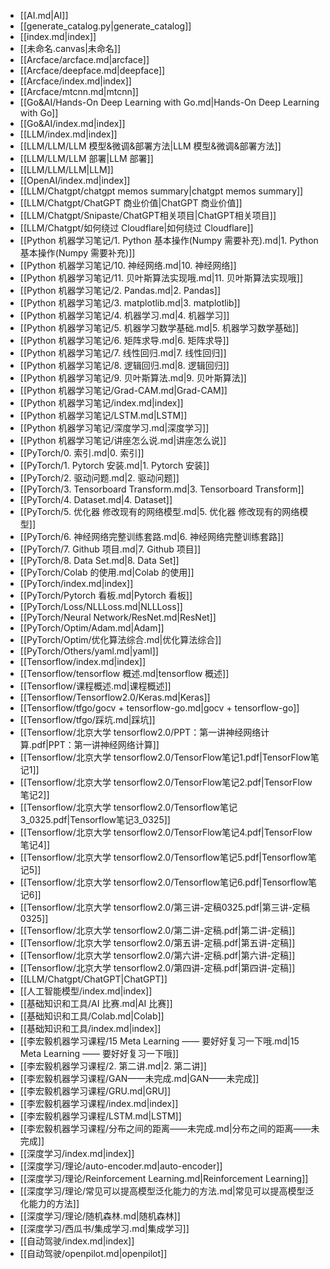 - [[AI.md|AI]]
- [[generate_catalog.py|generate_catalog]]
- [[index.md|index]]
- [[未命名.canvas|未命名]]
- [[Arcface/arcface.md|arcface]]
- [[Arcface/deepface.md|deepface]]
- [[Arcface/index.md|index]]
- [[Arcface/mtcnn.md|mtcnn]]
- [[Go&AI/Hands-On Deep Learning with Go.md|Hands-On Deep Learning with Go]]
- [[Go&AI/index.md|index]]
- [[LLM/index.md|index]]
- [[LLM/LLM/LLM 模型&微调&部署方法|LLM 模型&微调&部署方法]]
- [[LLM/LLM/LLM 部署|LLM 部署]]
- [[LLM/LLM/LLM|LLM]]
- [[OpenAI/index.md|index]]
- [[LLM/Chatgpt/chatgpt memos summary|chatgpt memos summary]]
- [[LLM/Chatgpt/ChatGPT 商业价值|ChatGPT 商业价值]]
- [[LLM/Chatgpt/Snipaste/ChatGPT相关项目|ChatGPT相关项目]]
- [[LLM/Chatgpt/如何绕过 Cloudflare|如何绕过 Cloudflare]]
- [[Python 机器学习笔记/1. Python 基本操作(Numpy 需要补充).md|1. Python 基本操作(Numpy 需要补充)]]
- [[Python 机器学习笔记/10. 神经网络.md|10. 神经网络]]
- [[Python 机器学习笔记/11. 贝叶斯算法实现哦.md|11. 贝叶斯算法实现哦]]
- [[Python 机器学习笔记/2. Pandas.md|2. Pandas]]
- [[Python 机器学习笔记/3. matplotlib.md|3. matplotlib]]
- [[Python 机器学习笔记/4. 机器学习.md|4. 机器学习]]
- [[Python 机器学习笔记/5. 机器学习数学基础.md|5. 机器学习数学基础]]
- [[Python 机器学习笔记/6. 矩阵求导.md|6. 矩阵求导]]
- [[Python 机器学习笔记/7. 线性回归.md|7. 线性回归]]
- [[Python 机器学习笔记/8. 逻辑回归.md|8. 逻辑回归]]
- [[Python 机器学习笔记/9. 贝叶斯算法.md|9. 贝叶斯算法]]
- [[Python 机器学习笔记/Grad-CAM.md|Grad-CAM]]
- [[Python 机器学习笔记/index.md|index]]
- [[Python 机器学习笔记/LSTM.md|LSTM]]
- [[Python 机器学习笔记/深度学习.md|深度学习]]
- [[Python 机器学习笔记/讲座怎么说.md|讲座怎么说]]
- [[PyTorch/0. 索引.md|0. 索引]]
- [[PyTorch/1. Pytorch 安装.md|1. Pytorch 安装]]
- [[PyTorch/2. 驱动问题.md|2. 驱动问题]]
- [[PyTorch/3.  Tensorboard Transform.md|3.  Tensorboard Transform]]
- [[PyTorch/4. Dataset.md|4. Dataset]]
- [[PyTorch/5. 优化器 修改现有的网络模型.md|5. 优化器 修改现有的网络模型]]
- [[PyTorch/6. 神经网络完整训练套路.md|6. 神经网络完整训练套路]]
- [[PyTorch/7. Github 项目.md|7. Github 项目]]
- [[PyTorch/8. Data Set.md|8. Data Set]]
- [[PyTorch/Colab 的使用.md|Colab 的使用]]
- [[PyTorch/index.md|index]]
- [[PyTorch/Pytorch 看板.md|Pytorch 看板]]
- [[PyTorch/Loss/NLLLoss.md|NLLLoss]]
- [[PyTorch/Neural Network/ResNet.md|ResNet]]
- [[PyTorch/Optim/Adam.md|Adam]]
- [[PyTorch/Optim/优化算法综合.md|优化算法综合]]
- [[PyTorch/Others/yaml.md|yaml]]
- [[Tensorflow/index.md|index]]
- [[Tensorflow/tensorflow 概述.md|tensorflow 概述]]
- [[Tensorflow/课程概述.md|课程概述]]
- [[Tensorflow/Tensorflow2.0/Keras.md|Keras]]
- [[Tensorflow/tfgo/gocv + tensorflow-go.md|gocv + tensorflow-go]]
- [[Tensorflow/tfgo/踩坑.md|踩坑]]
- [[Tensorflow/北京大学 tensorflow2.0/PPT：第一讲神经网络计算.pdf|PPT：第一讲神经网络计算]]
- [[Tensorflow/北京大学 tensorflow2.0/TensorFlow笔记1.pdf|TensorFlow笔记1]]
- [[Tensorflow/北京大学 tensorflow2.0/TensorFlow笔记2.pdf|TensorFlow笔记2]]
- [[Tensorflow/北京大学 tensorflow2.0/Tensorflow笔记3_0325.pdf|Tensorflow笔记3_0325]]
- [[Tensorflow/北京大学 tensorflow2.0/TensorFlow笔记4.pdf|TensorFlow笔记4]]
- [[Tensorflow/北京大学 tensorflow2.0/Tensorflow笔记5.pdf|Tensorflow笔记5]]
- [[Tensorflow/北京大学 tensorflow2.0/Tensorflow笔记6.pdf|Tensorflow笔记6]]
- [[Tensorflow/北京大学 tensorflow2.0/第三讲-定稿0325.pdf|第三讲-定稿0325]]
- [[Tensorflow/北京大学 tensorflow2.0/第二讲-定稿.pdf|第二讲-定稿]]
- [[Tensorflow/北京大学 tensorflow2.0/第五讲-定稿.pdf|第五讲-定稿]]
- [[Tensorflow/北京大学 tensorflow2.0/第六讲-定稿.pdf|第六讲-定稿]]
- [[Tensorflow/北京大学 tensorflow2.0/第四讲-定稿.pdf|第四讲-定稿]]
- [[LLM/Chatgpt/ChatGPT|ChatGPT]]
- [[人工智能模型/index.md|index]]
- [[基础知识和工具/AI 比赛.md|AI 比赛]]
- [[基础知识和工具/Colab.md|Colab]]
- [[基础知识和工具/index.md|index]]
- [[李宏毅机器学习课程/15 Meta Learning —— 要好好复习一下哦.md|15 Meta Learning —— 要好好复习一下哦]]
- [[李宏毅机器学习课程/2. 第二讲.md|2. 第二讲]]
- [[李宏毅机器学习课程/GAN——未完成.md|GAN——未完成]]
- [[李宏毅机器学习课程/GRU.md|GRU]]
- [[李宏毅机器学习课程/index.md|index]]
- [[李宏毅机器学习课程/LSTM.md|LSTM]]
- [[李宏毅机器学习课程/分布之间的距离——未完成.md|分布之间的距离——未完成]]
- [[深度学习/index.md|index]]
- [[深度学习/理论/auto-encoder.md|auto-encoder]]
- [[深度学习/理论/Reinforcement Learning.md|Reinforcement Learning]]
- [[深度学习/理论/常见可以提高模型泛化能力的方法.md|常见可以提高模型泛化能力的方法]]
- [[深度学习/理论/随机森林.md|随机森林]]
- [[深度学习/西瓜书/集成学习.md|集成学习]]
- [[自动驾驶/index.md|index]]
- [[自动驾驶/openpilot.md|openpilot]]
